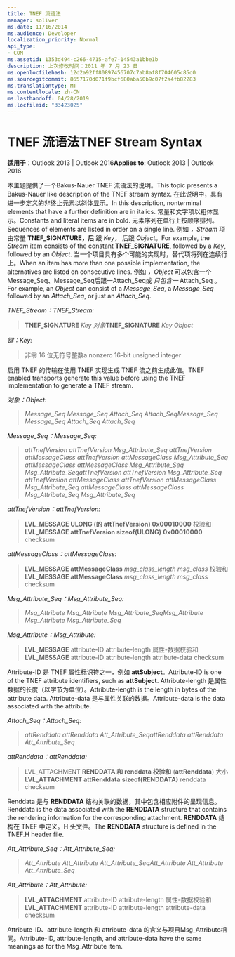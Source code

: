 ```yaml
---
title: TNEF 流语法
manager: soliver
ms.date: 11/16/2014
ms.audience: Developer
localization_priority: Normal
api_type:
- COM
ms.assetid: 1353d494-c266-4715-afe7-14543a1bbe1b
description: 上次修改时间：2011 年 7 月 23 日
ms.openlocfilehash: 12d2a92ff80897456707c7ab8af8f704605c85d0
ms.sourcegitcommit: 8657170d071f9bcf680aba50b9c07f2a4fb82283
ms.translationtype: MT
ms.contentlocale: zh-CN
ms.lasthandoff: 04/28/2019
ms.locfileid: "33423025"
---
```

# <a name="tnef-stream-syntax"></a><span data-ttu-id="f3791-103">TNEF 流语法</span><span class="sxs-lookup"><span data-stu-id="f3791-103">TNEF Stream Syntax</span></span>

  
  
<span data-ttu-id="f3791-104">**适用于**：Outlook 2013 | Outlook 2016</span><span class="sxs-lookup"><span data-stu-id="f3791-104">**Applies to**: Outlook 2013 | Outlook 2016</span></span> 
  
<span data-ttu-id="f3791-105">本主题提供了一个Bakus-Nauer TNEF 流语法的说明。</span><span class="sxs-lookup"><span data-stu-id="f3791-105">This topic presents a Bakus-Nauer like description of the TNEF stream syntax.</span></span> <span data-ttu-id="f3791-106">在此说明中，具有进一步定义的非终止元素以斜体显示。</span><span class="sxs-lookup"><span data-stu-id="f3791-106">In this description, nonterminal elements that have a further definition are in italics.</span></span> <span data-ttu-id="f3791-107">常量和文字项以粗体显示。</span><span class="sxs-lookup"><span data-stu-id="f3791-107">Constants and literal items are in bold.</span></span> <span data-ttu-id="f3791-108">元素序列在单行上按顺序排列。</span><span class="sxs-lookup"><span data-stu-id="f3791-108">Sequences of elements are listed in order on a single line.</span></span> <span data-ttu-id="f3791-109">例如  _，Stream_ 项由常量 **TNEF_SIGNATURE，后** 跟  _Key，_ 后跟  _Object_。</span><span class="sxs-lookup"><span data-stu-id="f3791-109">For example, the  _Stream_ item consists of the constant **TNEF_SIGNATURE**, followed by a  _Key_, followed by an  _Object_.</span></span> <span data-ttu-id="f3791-110">当一个项目具有多个可能的实现时，替代项将列在连续行上。</span><span class="sxs-lookup"><span data-stu-id="f3791-110">When an item has more than one possible implementation, the alternatives are listed on consecutive lines.</span></span> <span data-ttu-id="f3791-111">例如 _，Object_ 可以包含一个 Message_Seq、Message_Seq后跟一Attach_Seq或 _只包含一_ Attach_Seq 。  </span><span class="sxs-lookup"><span data-stu-id="f3791-111">For example, an  _Object_ can consist of a  _Message_Seq_, a  _Message_Seq_ followed by an  _Attach_Seq_, or just an  _Attach_Seq_.</span></span>
  
 <span data-ttu-id="f3791-112">_TNEF_Stream：_</span><span class="sxs-lookup"><span data-stu-id="f3791-112">_TNEF_Stream:_</span></span>
  
> <span data-ttu-id="f3791-113">**TNEF_SIGNATURE** _Key_ _对象_</span><span class="sxs-lookup"><span data-stu-id="f3791-113">**TNEF_SIGNATURE** _Key_ _Object_</span></span>
    
 <span data-ttu-id="f3791-114">_键：_</span><span class="sxs-lookup"><span data-stu-id="f3791-114">_Key:_</span></span>
  
> <span data-ttu-id="f3791-115">非零 16 位无符号整数</span><span class="sxs-lookup"><span data-stu-id="f3791-115">a nonzero 16-bit unsigned integer</span></span>
    
<span data-ttu-id="f3791-116">启用 TNEF 的传输在使用 TNEF 实现生成 TNEF 流之前生成此值。</span><span class="sxs-lookup"><span data-stu-id="f3791-116">TNEF enabled transports generate this value before using the TNEF implementation to generate a TNEF stream.</span></span>
  
 <span data-ttu-id="f3791-117">_对象：_</span><span class="sxs-lookup"><span data-stu-id="f3791-117">_Object:_</span></span>
  
>  <span data-ttu-id="f3791-118">_Message_Seq Message_Seq Attach_Seq Attach_Seq_</span><span class="sxs-lookup"><span data-stu-id="f3791-118">_Message_Seq Message_Seq Attach_Seq Attach_Seq_</span></span>
    
 <span data-ttu-id="f3791-119">_Message_Seq：_</span><span class="sxs-lookup"><span data-stu-id="f3791-119">_Message_Seq:_</span></span>
  
>  <span data-ttu-id="f3791-120">_attTnefVersion attTnefVersion Msg_Attribute_Seq attTnefVersion attMessageClass attTnefVersion attMessageClass Msg_Attribute_Seq attMessageClass attMessageClass Msg_Attribute_Seq Msg_Attribute_Seq_</span><span class="sxs-lookup"><span data-stu-id="f3791-120">_attTnefVersion attTnefVersion Msg_Attribute_Seq attTnefVersion attMessageClass attTnefVersion attMessageClass Msg_Attribute_Seq attMessageClass attMessageClass Msg_Attribute_Seq Msg_Attribute_Seq_</span></span>
    
 <span data-ttu-id="f3791-121">_attTnefVersion：_</span><span class="sxs-lookup"><span data-stu-id="f3791-121">_attTnefVersion:_</span></span>
  
> <span data-ttu-id="f3791-122">**LVL_MESSAGE ULONG (的 attTnefVersion) 0x00010000** 校验和</span><span class="sxs-lookup"><span data-stu-id="f3791-122">**LVL_MESSAGE attTnefVersion sizeof(ULONG)** **0x00010000** checksum</span></span> 
    
 <span data-ttu-id="f3791-123">_attMessageClass：_</span><span class="sxs-lookup"><span data-stu-id="f3791-123">_attMessageClass:_</span></span>
  
> <span data-ttu-id="f3791-124">**LVL_MESSAGE attMessageClass** _msg_class_length msg_class_ 校验和</span><span class="sxs-lookup"><span data-stu-id="f3791-124">**LVL_MESSAGE attMessageClass** _msg_class_length msg_class_ checksum</span></span> 
    
 <span data-ttu-id="f3791-125">_Msg_Attribute_Seq：_</span><span class="sxs-lookup"><span data-stu-id="f3791-125">_Msg_Attribute_Seq:_</span></span>
  
>  <span data-ttu-id="f3791-126">_Msg_Attribute Msg_Attribute Msg_Attribute_Seq_</span><span class="sxs-lookup"><span data-stu-id="f3791-126">_Msg_Attribute Msg_Attribute Msg_Attribute_Seq_</span></span>
    
 <span data-ttu-id="f3791-127">_Msg_Attribute：_</span><span class="sxs-lookup"><span data-stu-id="f3791-127">_Msg_Attribute:_</span></span>
  
> <span data-ttu-id="f3791-128">**LVL_MESSAGE** attribute-ID attribute-length 属性-数据校验和</span><span class="sxs-lookup"><span data-stu-id="f3791-128">**LVL_MESSAGE** attribute-ID attribute-length attribute-data checksum</span></span> 
    
<span data-ttu-id="f3791-129">Attribute-ID 是 TNEF 属性标识符之一，例如 **attSubject**。</span><span class="sxs-lookup"><span data-stu-id="f3791-129">Attribute-ID is one of the TNEF attribute identifiers, such as **attSubject**.</span></span> <span data-ttu-id="f3791-130">Attribute-length 是属性数据的长度（以字节为单位）。</span><span class="sxs-lookup"><span data-stu-id="f3791-130">Attribute-length is the length in bytes of the attribute data.</span></span> <span data-ttu-id="f3791-131">Attribute-data 是与属性关联的数据。</span><span class="sxs-lookup"><span data-stu-id="f3791-131">Attribute-data is the data associated with the attribute.</span></span>
  
 <span data-ttu-id="f3791-132">_Attach_Seq：_</span><span class="sxs-lookup"><span data-stu-id="f3791-132">_Attach_Seq:_</span></span>
  
>  <span data-ttu-id="f3791-133">_attRenddata attRenddata Att_Attribute_Seq_</span><span class="sxs-lookup"><span data-stu-id="f3791-133">_attRenddata attRenddata Att_Attribute_Seq_</span></span>
    
 <span data-ttu-id="f3791-134">_attRenddata：_</span><span class="sxs-lookup"><span data-stu-id="f3791-134">_attRenddata:_</span></span>
  
> <span data-ttu-id="f3791-135">LVL_ATTACHMENT **RENDDATA 和 renddata 校验和** (**attRenddata**) 大小</span><span class="sxs-lookup"><span data-stu-id="f3791-135">**LVL_ATTACHMENT attRenddata** **sizeof(RENDDATA)** renddata checksum</span></span> 
    
<span data-ttu-id="f3791-136">Renddata 是与 **RENDDATA** 结构关联的数据，其中包含相应附件的呈现信息。</span><span class="sxs-lookup"><span data-stu-id="f3791-136">Renddata is the data associated with the **RENDDATA** structure that contains the rendering information for the corresponding attachment.</span></span> <span data-ttu-id="f3791-137">**RENDDATA** 结构在 TNEF 中定义。H 头文件。</span><span class="sxs-lookup"><span data-stu-id="f3791-137">The **RENDDATA** structure is defined in the TNEF.H header file.</span></span> 
  
 <span data-ttu-id="f3791-138">_Att_Attribute_Seq：_</span><span class="sxs-lookup"><span data-stu-id="f3791-138">_Att_Attribute_Seq:_</span></span>
  
>  <span data-ttu-id="f3791-139">_Att_Attribute Att_Attribute Att_Attribute_Seq_</span><span class="sxs-lookup"><span data-stu-id="f3791-139">_Att_Attribute Att_Attribute Att_Attribute_Seq_</span></span>
    
 <span data-ttu-id="f3791-140">_Att_Attribute：_</span><span class="sxs-lookup"><span data-stu-id="f3791-140">_Att_Attribute:_</span></span>
  
> <span data-ttu-id="f3791-141">**LVL_ATTACHMENT** attribute-ID attribute-length 属性-数据校验和</span><span class="sxs-lookup"><span data-stu-id="f3791-141">**LVL_ATTACHMENT** attribute-ID attribute-length attribute-data checksum</span></span> 
    
<span data-ttu-id="f3791-142">Attribute-ID、attribute-length 和 attribute-data 的含义与项目Msg_Attribute相同。</span><span class="sxs-lookup"><span data-stu-id="f3791-142">Attribute-ID, attribute-length, and attribute-data have the same meanings as for the Msg_Attribute item.</span></span>
  

